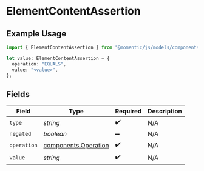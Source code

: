 # ElementContentAssertion

## Example Usage

```typescript
import { ElementContentAssertion } from "@momentic/js/models/components";

let value: ElementContentAssertion = {
  operation: "EQUALS",
  value: "<value>",
};
```

## Fields

| Field                                                        | Type                                                         | Required                                                     | Description                                                  |
| ------------------------------------------------------------ | ------------------------------------------------------------ | ------------------------------------------------------------ | ------------------------------------------------------------ |
| `type`                                                       | *string*                                                     | :heavy_check_mark:                                           | N/A                                                          |
| `negated`                                                    | *boolean*                                                    | :heavy_minus_sign:                                           | N/A                                                          |
| `operation`                                                  | [components.Operation](../../models/components/operation.md) | :heavy_check_mark:                                           | N/A                                                          |
| `value`                                                      | *string*                                                     | :heavy_check_mark:                                           | N/A                                                          |